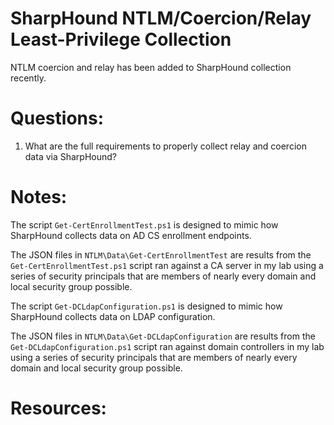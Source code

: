 # SharpHound NTLM/Coercion/Relay Least-Privilege Collection

NTLM coercion and relay has been added to SharpHound collection recently.

# Questions:

1. What are the full requirements to properly collect relay and coercion data via SharpHound?

# Notes:

The script `Get-CertEnrollmentTest.ps1` is designed to mimic how SharpHound collects data on AD CS enrollment endpoints.

The JSON files in `NTLM\Data\Get-CertEnrollmentTest` are results from the `Get-CertEnrollmentTest.ps1` script ran against a CA server in my lab using a series of security principals that are members of nearly every domain and local security group possible.

The script `Get-DCLdapConfiguration.ps1` is designed to mimic how SharpHound collects data on LDAP configuration.

The JSON files in `NTLM\Data\Get-DCLdapConfiguration` are results from the `Get-DCLdapConfiguration.ps1` script ran against domain controllers in my lab using a series of security principals that are members of nearly every domain and local security group possible.

# Resources:
